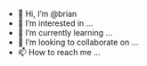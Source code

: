 - 👋 Hi, I’m @brian
- 👀 I’m interested in ...
- 🌱 I’m currently learning ...
- 💞️ I’m looking to collaborate on ...
- 📫 How to reach me ...

<!---
brianbacani/brianbacani is a ✨ special ✨ repository because its `README.md` (this file) appears on your GitHub profile.
You can click the Preview link to take a look at your changes.
--->
